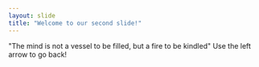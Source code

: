 ```yaml
---
layout: slide
title: "Welcome to our second slide!"
---
```

"The mind is not a vessel to be filled, but a fire to be kindled"
Use the left arrow to go back!
